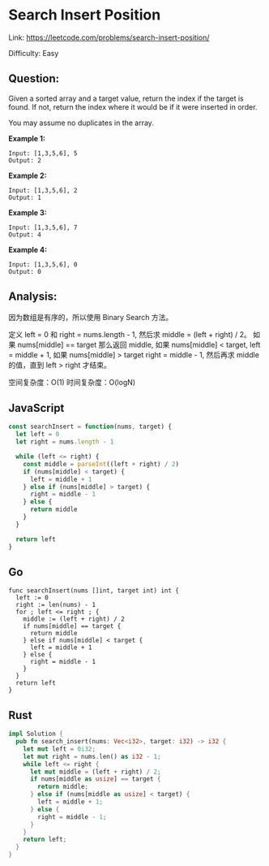 # Search Insert Position

Link: https://leetcode.com/problems/search-insert-position/

Difficulty: Easy

## Question:

Given a sorted array and a target value, return the index if the target is found. If not, return the index where it would be if it were inserted in order.

You may assume no duplicates in the array.

**Example 1:**

```
Input: [1,3,5,6], 5
Output: 2
```

**Example 2:**

```
Input: [1,3,5,6], 2
Output: 1
```

**Example 3:**

```
Input: [1,3,5,6], 7
Output: 4
```

**Example 4:**

```
Input: [1,3,5,6], 0
Output: 0
```

## Analysis:

因为数组是有序的，所以使用 Binary Search 方法。

定义 left = 0 和 right = nums.length - 1, 
然后求 middle = (left + right) / 2。
如果 nums[middle] == target 那么返回 middle, 
如果 nums[middle] < target, left = middle + 1, 
如果 nums[middle] > target right = middle - 1,
然后再求 middle 的值，直到 left > right 才结束。

空间复杂度：O(1)
时间复杂度：O(logN)

## JavaScript

```JavaScript
const searchInsert = function(nums, target) {
  let left = 0
  let right = nums.length - 1

  while (left <= right) {
    const middle = parseInt((left + right) / 2)
    if (nums[middle] < target) {
      left = middle + 1
    } else if (nums[middle] > target) {
      right = middle - 1
    } else {
      return middle
    }
  }

  return left
}
```

## Go

```golang
func searchInsert(nums []int, target int) int {
  left := 0
  right := len(nums) - 1
  for ; left <= right ; {
    middle := (left + right) / 2
    if nums[middle] == target {
      return middle
    } else if nums[middle] < target {
      left = middle + 1
    } else {
      right = middle - 1
    }
  }
  return left
}
```

## Rust

```rust
impl Solution {
  pub fn search_insert(nums: Vec<i32>, target: i32) -> i32 {
    let mut left = 0i32;
    let mut right = nums.len() as i32 - 1;
    while left <= right {
      let mut middle = (left + right) / 2;  
      if nums[middle as usize] == target {
        return middle;
      } else if (nums[middle as usize] < target) {
        left = middle + 1;
      } else {
        right = middle - 1;
      }
    }
    return left;
  }
}
```
